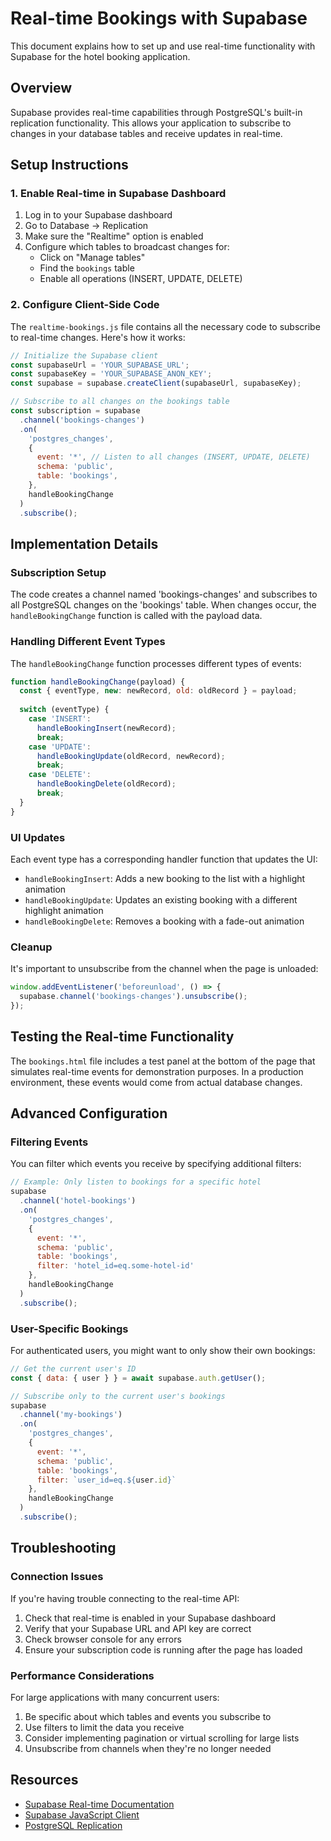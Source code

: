 # Real-time Bookings with Supabase

This document explains how to set up and use real-time functionality with Supabase for the hotel booking application.

## Overview

Supabase provides real-time capabilities through PostgreSQL's built-in replication functionality. This allows your application to subscribe to changes in your database tables and receive updates in real-time.

## Setup Instructions

### 1. Enable Real-time in Supabase Dashboard

1. Log in to your Supabase dashboard
2. Go to Database → Replication
3. Make sure the "Realtime" option is enabled
4. Configure which tables to broadcast changes for:
   - Click on "Manage tables"
   - Find the `bookings` table
   - Enable all operations (INSERT, UPDATE, DELETE)

### 2. Configure Client-Side Code

The `realtime-bookings.js` file contains all the necessary code to subscribe to real-time changes. Here's how it works:

```javascript
// Initialize the Supabase client
const supabaseUrl = 'YOUR_SUPABASE_URL';
const supabaseKey = 'YOUR_SUPABASE_ANON_KEY';
const supabase = supabase.createClient(supabaseUrl, supabaseKey);

// Subscribe to all changes on the bookings table
const subscription = supabase
  .channel('bookings-changes')
  .on(
    'postgres_changes',
    {
      event: '*', // Listen to all changes (INSERT, UPDATE, DELETE)
      schema: 'public',
      table: 'bookings',
    },
    handleBookingChange
  )
  .subscribe();
```

## Implementation Details

### Subscription Setup

The code creates a channel named 'bookings-changes' and subscribes to all PostgreSQL changes on the 'bookings' table. When changes occur, the `handleBookingChange` function is called with the payload data.

### Handling Different Event Types

The `handleBookingChange` function processes different types of events:

```javascript
function handleBookingChange(payload) {
  const { eventType, new: newRecord, old: oldRecord } = payload;
  
  switch (eventType) {
    case 'INSERT':
      handleBookingInsert(newRecord);
      break;
    case 'UPDATE':
      handleBookingUpdate(oldRecord, newRecord);
      break;
    case 'DELETE':
      handleBookingDelete(oldRecord);
      break;
  }
}
```

### UI Updates

Each event type has a corresponding handler function that updates the UI:

- `handleBookingInsert`: Adds a new booking to the list with a highlight animation
- `handleBookingUpdate`: Updates an existing booking with a different highlight animation
- `handleBookingDelete`: Removes a booking with a fade-out animation

### Cleanup

It's important to unsubscribe from the channel when the page is unloaded:

```javascript
window.addEventListener('beforeunload', () => {
  supabase.channel('bookings-changes').unsubscribe();
});
```

## Testing the Real-time Functionality

The `bookings.html` file includes a test panel at the bottom of the page that simulates real-time events for demonstration purposes. In a production environment, these events would come from actual database changes.

## Advanced Configuration

### Filtering Events

You can filter which events you receive by specifying additional filters:

```javascript
// Example: Only listen to bookings for a specific hotel
supabase
  .channel('hotel-bookings')
  .on(
    'postgres_changes',
    {
      event: '*',
      schema: 'public',
      table: 'bookings',
      filter: 'hotel_id=eq.some-hotel-id'
    },
    handleBookingChange
  )
  .subscribe();
```

### User-Specific Bookings

For authenticated users, you might want to only show their own bookings:

```javascript
// Get the current user's ID
const { data: { user } } = await supabase.auth.getUser();

// Subscribe only to the current user's bookings
supabase
  .channel('my-bookings')
  .on(
    'postgres_changes',
    {
      event: '*',
      schema: 'public',
      table: 'bookings',
      filter: `user_id=eq.${user.id}`
    },
    handleBookingChange
  )
  .subscribe();
```

## Troubleshooting

### Connection Issues

If you're having trouble connecting to the real-time API:

1. Check that real-time is enabled in your Supabase dashboard
2. Verify that your Supabase URL and API key are correct
3. Check browser console for any errors
4. Ensure your subscription code is running after the page has loaded

### Performance Considerations

For large applications with many concurrent users:

1. Be specific about which tables and events you subscribe to
2. Use filters to limit the data you receive
3. Consider implementing pagination or virtual scrolling for large lists
4. Unsubscribe from channels when they're no longer needed

## Resources

- [Supabase Real-time Documentation](https://supabase.com/docs/guides/realtime)
- [Supabase JavaScript Client](https://supabase.com/docs/reference/javascript/subscribe)
- [PostgreSQL Replication](https://www.postgresql.org/docs/current/logical-replication.html)